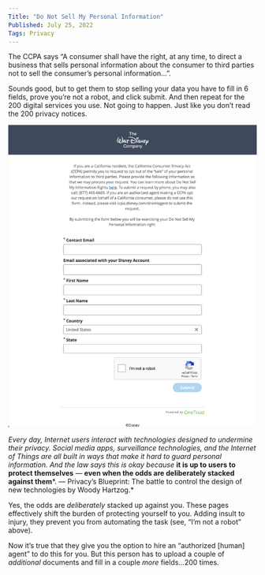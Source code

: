 ```yaml
---
Title: "Do Not Sell My Personal Information"
Published: July 25, 2022
Tags: Privacy
---
```


The CCPA says “A consumer shall have the right, at any time, to direct a business that sells personal information about the consumer to third parties not to sell the consumer’s personal information…”.

Sounds good, but to get them to stop selling your data you have to fill in 6 fields, prove you’re not a robot, and click submit. And then repeat for the 200 digital services you use. Not going to happen. Just like you don’t read the 200 privacy notices.

![disney-dns](../../../assets/disney-dns.webp)

*Every day, Internet users interact with technologies designed to undermine their privacy. Social media apps, surveillance technologies, and the Internet of Things are all built in ways that make it hard to guard personal information. And the law says this is okay because* **it is up to users to protect themselves** *—* **even when the odds are deliberately stacked against them***. — Privacy’s Blueprint: The battle to control the design of new technologies by Woody Hartzog.*

Yes, the odds are *deliberately* stacked up against you. These pages effectively shift the burden of protecting yourself to you. Adding insult to injury, they prevent you from automating the task (see, “I’m not a robot” above).

Now it’s true that they give you the option to hire an “authorized [human] agent” to do this for you. But this person has to upload a couple of *additional* documents and fill in a couple *more* fields…200 times.
